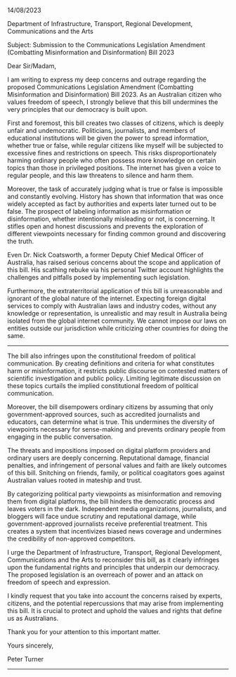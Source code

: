 14/08/2023

Department of Infrastructure, Transport, Regional Development,
Communications and the Arts

Subject: Submission to the Communications Legislation Amendment (Combatting
Misinformation and Disinformation) Bill 2023

Dear Sir/Madam,

I am writing to express my deep concerns and outrage regarding the proposed Communications
Legislation Amendment (Combatting Misinformation and Disinformation) Bill 2023. As an
Australian citizen who values freedom of speech, I strongly believe that this bill undermines the
very principles that our democracy is built upon.

First and foremost, this bill creates two classes of citizens, which is deeply unfair and
undemocratic. Politicians, journalists, and members of educational institutions will be given the
power to spread information, whether true or false, while regular citizens like myself will be
subjected to excessive fines and restrictions on speech. This risks disproportionately harming
ordinary people who often possess more knowledge on certain topics than those in privileged
positions. The internet has given a voice to regular people, and this law threatens to silence and
harm them.

Moreover, the task of accurately judging what is true or false is impossible and constantly
evolving. History has shown that information that was once widely accepted as fact by
authorities and experts later turned out to be false. The prospect of labeling information as
misinformation or disinformation, whether intentionally misleading or not, is concerning. It
stifles open and honest discussions and prevents the exploration of different viewpoints
necessary for finding common ground and discovering the truth.

Even Dr. Nick Coatsworth, a former Deputy Chief Medical Officer of Australia, has raised serious
concerns about the scope and application of this bill. His scathing rebuke via his personal Twitter
account highlights the challenges and pitfalls posed by implementing such legislation.

Furthermore, the extraterritorial application of this bill is unreasonable and ignorant of the
global nature of the internet. Expecting foreign digital services to comply with Australian laws
and industry codes, without any knowledge or representation, is unrealistic and may result in
Australia being isolated from the global internet community. We cannot impose our laws on
entities outside our jurisdiction while criticizing other countries for doing the same.


-----

The bill also infringes upon the constitutional freedom of political communication. By creating
definitions and criteria for what constitutes harm or misinformation, it restricts public discourse
on contested matters of scientific investigation and public policy. Limiting legitimate discussion
on these topics curtails the implied constitutional freedom of political communication.

Moreover, the bill disempowers ordinary citizens by assuming that only government-approved
sources, such as accredited journalists and educators, can determine what is true. This
undermines the diversity of viewpoints necessary for sense-making and prevents ordinary
people from engaging in the public conversation.

The threats and impositions imposed on digital platform providers and ordinary users are
deeply concerning. Reputational damage, financial penalties, and infringement of personal
values and faith are likely outcomes of this bill. Snitching on friends, family, or political coagitators goes against Australian values rooted in mateship and trust.

By categorizing political party viewpoints as misinformation and removing them from digital
platforms, the bill hinders the democratic process and leaves voters in the dark. Independent
media organizations, journalists, and bloggers will face undue scrutiny and reputational damage,
while government-approved journalists receive preferential treatment. This creates a system that
incentivizes biased news coverage and undermines the credibility of non-approved competitors.

I urge the Department of Infrastructure, Transport, Regional Development, Communications and
the Arts to reconsider this bill, as it clearly infringes upon the fundamental rights and principles
that underpin our democracy. The proposed legislation is an overreach of power and an attack
on freedom of speech and expression.

I kindly request that you take into account the concerns raised by experts, citizens, and the
potential repercussions that may arise from implementing this bill. It is crucial to protect and
uphold the values and rights that define us as Australians.

Thank you for your attention to this important matter.

Yours sincerely,

Peter Turner


-----

